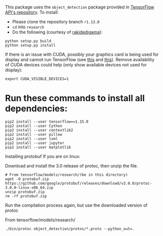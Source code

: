This package uses the `object_detection` package provided in [TensorFlow API's repository](https://github.com/tensorflow/models/tree/master/research/object_detection). To install:
- Please clone the repository branch `r1.13.0`
- `cd` into `research`
- Do the following (courtesy of [rakidedigama](https://stackoverflow.com/a/57002353)):
```
python setup.py build
python setup.py install
```

If there is an issue with CUDA, possibly your graphics card is being used for display and cannot run TensorFlow (see [this](https://stackoverflow.com/questions/41965187/nvidia-device-error-in-tensorflow) and [this](https://stackoverflow.com/a/39661999)). Remove availability of CUDA devices could help (only show available devices not used for display):
```
export CUDA_VISIBLE_DEVICES=1
```

# Run these commands to install all dependencies:

```
pip2 install --user tensorflow==1.15.0
pip2 install --user Cython
pip2 install --user contextlib2
pip2 install --user pillow
pip2 install --user lxml
pip2 install --user jupyter
pip2 install --user matplotlib
```

Installing protobuf
If you are on linux:

Download and install the 3.0 release of protoc, then unzip the file.
```
# From tensorflow/models/research/(be in this directory)
wget -O protobuf.zip https://github.com/google/protobuf/releases/download/v3.0.0/protoc-3.0.0-linux-x86_64.zip
unzip protobuf.zip
rm -rf protobuf.zip
```

Run the compilation process again, but use the downloaded version of protoc

From tensorflow/models/research/
```
./bin/protoc object_detection/protos/*.proto --python_out=.
```